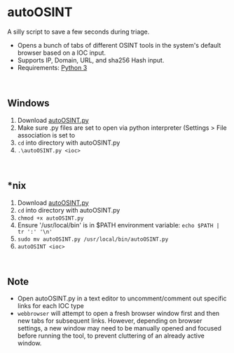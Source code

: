 # autoOSINT
A silly script to save a few seconds during triage.<br> 
- Opens a bunch of tabs of different OSINT tools in the system's default browser based on a IOC input.<br>
- Supports IP, Domain, URL, and sha256 Hash input.<br>
- Requirements: [Python 3](https://www.python.org/downloads/)

<br>

## Windows
1) Download [autoOSINT.py](https://github.com/isaacward1/autoOSINT/blob/main/autoOSINT.py)
2) Make sure .py files are set to open via python interpreter (Settings > File association is set to
3) `cd` into directory with autoOSINT.py
4) `.\autoOSINT.py <ioc>`


<br>

## *nix
1) Download [autoOSINT.py](https://github.com/isaacward1/autoOSINT/blob/main/autoOSINT.py)
2) `cd` into directory with autoOSINT.py
3) `chmod +x autoOSINT.py`
4) Ensure '/usr/local/bin' is in $PATH environment variable: `echo $PATH | tr ':' '\n'`
5) `sudo mv autoOSINT.py /usr/local/bin/autoOSINT.py`
6) `autoOSINT <ioc>`

<br>

## Note
- Open autoOSINT.py in a text editor to uncomment/comment out specific links for each IOC type
- `webbrowser` will attempt to open a fresh browser window first and then new tabs for subsequent links. However, depending on browser settings, a new window may need to be manually opened and focused before running the tool, to prevent cluttering of an already active window.
